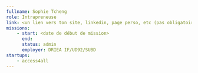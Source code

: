 ```yaml
---
fullname: Sophie Tcheng
role: Intrapreneuse
link: <un lien vers ton site, linkedin, page perso, etc (pas obligatoire)>
missions:
    - start: <date de début de mission>
      end:
      status: admin
      employer: DRIEA IF/UD92/SUBD
startups:
    - access4all
---
```


<une courte bio ici si tu le souhaites>
